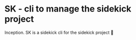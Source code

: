 # SK - cli to manage the sidekick project

Inception. SK is a sidekick cli for the sidekick project 🤯 